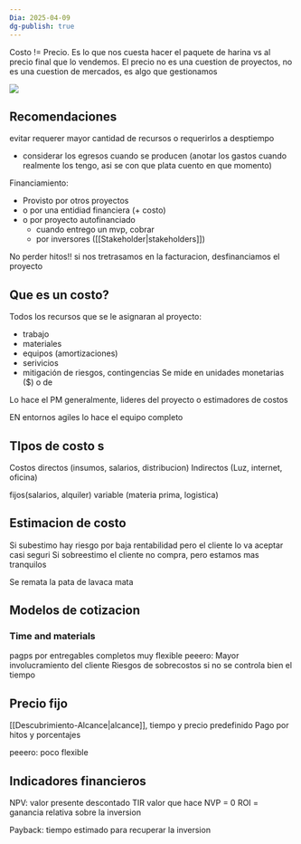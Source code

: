 ```yaml
---
Dia: 2025-04-09
dg-publish: true
---
```

Costo != Precio. Es lo que nos cuesta hacer el paquete de harina vs al precio final que lo vendemos. 
El precio no es una cuestion de proyectos, no es una cuestion de mercados, es algo que gestionamos


**![](https://lh7-rt.googleusercontent.com/slidesz/AGV_vUf2YZDOg7U08LOSV8DgBIp9sKgUYBn1sbj9b7-E7f-qRqJh-TrRqcjdHYI1ewnj40h3ClnnvzV4SgutR6r7Moh2FsRYzDNdLBbz_lLhj36M1xGxykaweJJg8bTBgSMsQXA_XnJ6p0iLbMnq54X7rg=s2048?key=C3GRf55xXz4dfeiioTsKxm9H)**
## Recomendaciones 
evitar requerer mayor cantidad de recursos o requerirlos a desptiempo 
- considerar los egresos cuando se producen (anotar los gastos cuando realmente los tengo, asi se con que plata cuento en que momento)

Financiamiento: 
- Provisto por otros proyectos 
- o por una entidiad financiera (+ costo)
- o por proyecto autofinanciado 
	- cuando entrego un mvp, cobrar
	- por inversores ([[Stakeholder|stakeholders]])

No perder hitos!!
si nos tretrasamos en la facturacion, desfinanciamos el proyecto


## Que es un costo? 
Todos los recursos que se le asignaran al proyecto:
- trabajo
- materiales
- equipos (amortizaciones)
- serivicios 
- mitigación de riesgos, contingencias
Se mide en unidades monetarias ($) o de


Lo hace el PM generalmente, lideres del proyecto o estimadores de costos 

EN entornos agiles lo hace el equipo completo 

## TIpos de costo s
Costos directos (insumos, salarios, distribucion)
Indirectos (Luz, internet, oficina)

fijos(salarios, alquiler)
variable (materia prima, logistica)

## Estimacion de costo 
Si subestimo hay riesgo por baja rentabilidad pero el cliente lo va aceptar casi seguri 
Si sobreestimo el cliente no compra, pero estamos mas tranquilos

Se remata la pata de lavaca mata


## Modelos de cotizacion 

### Time and materials 
pagps por entregables completos 
muy flexible
peeero: 
Mayor involucramiento del cliente 
Riesgos de sobrecostos si no se controla bien el tiempo

## Precio fijo 
[[Descubrimiento-Alcance|alcance]], tiempo y precio predefinido 
Pago por hitos y porcentajes 

peeero: poco flexible 


## Indicadores financieros

NPV: valor presente descontado 
TIR valor que hace NVP = 0 
ROI = ganancia relativa sobre la inversion 

Payback: tiempo estimado para recuperar la inversion
